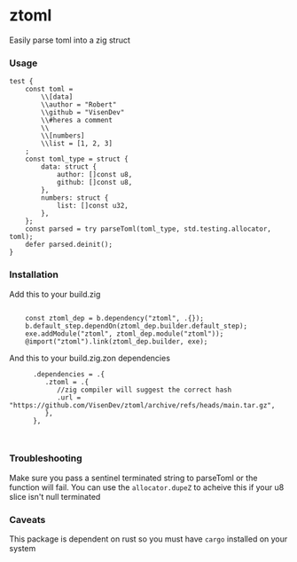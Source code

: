# ztoml

Easily parse toml into a zig struct

### Usage

```zig
test {
    const toml =
        \\[data]
        \\author = "Robert"
        \\github = "VisenDev"
        \\#heres a comment
        \\
        \\[numbers]
        \\list = [1, 2, 3]
    ;
    const toml_type = struct {
        data: struct {
            author: []const u8,
            github: []const u8,
        },
        numbers: struct {
            list: []const u32,
        },
    };
    const parsed = try parseToml(toml_type, std.testing.allocator, toml);
    defer parsed.deinit();
}

```

### Installation

Add this to your build.zig
```zig

    const ztoml_dep = b.dependency("ztoml", .{});
    b.default_step.dependOn(ztoml_dep.builder.default_step);
    exe.addModule("ztoml", ztoml_dep.module("ztoml"));
    @import("ztoml").link(ztoml_dep.builder, exe);

```

And this to your build.zig.zon dependencies
```zig
      .dependencies = .{
         .ztoml = .{
            //zig compiler will suggest the correct hash
            .url = "https://github.com/VisenDev/ztoml/archive/refs/heads/main.tar.gz",
         },
      },
 


```


### Troubleshooting

Make sure you pass a sentinel terminated string to parseToml or the function will fail. You can use the `allocator.dupeZ` to acheive this if your u8 slice isn't null terminated

### Caveats

This package is dependent on rust so you must have `cargo` installed on your system
